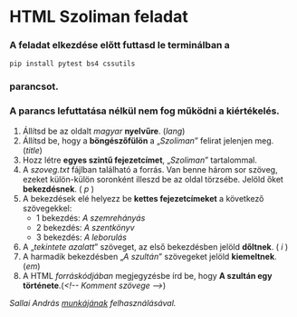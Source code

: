 # HTML Szoliman feladat

### A feladat elkezdése előtt futtasd le terminálban a
    pip install pytest bs4 cssutils
### parancsot.
### A parancs lefuttatása nélkül nem fog működni a kiértékelés.

1. Állítsd be az oldalt *magyar* **nyelvűre**. (*lang*)
2. Állítsd be, hogy a **böngészőfülön** a „*Szoliman*” felirat jelenjen meg. (*title*)
3. Hozz létre **egyes szintű fejezetcímet**, „*Szoliman*” tartalommal.
4. A *szoveg.txt* fájlban található a forrás. Van benne három sor szöveg, ezeket külön-külön soronként illeszd be az oldal törzsébe. Jelöld őket **bekezdésnek**. ( *p* )
5. A bekezdések elé helyezz be **kettes fejezetcímeket** a következő szövegekkel:
    - 1 bekezdés: *A szemrehányás*
    - 2 bekezdés: *A szentkönyv*
    - 3 bekezdés: *A leborulás*
6. A „*tekintete azalatt*” szöveget, az első bekezdésben jelöld **dőltnek**. ( *i* )
7. A harmadik bekezdésben „*A szultán*” szövegeket jelöld **kiemeltnek**. (*em*)
8. A HTML *forráskódjában* megjegyzésbe írd be, hogy **A szultán egy története**.(*\<!-- Komment szövege -->*)

*Sallai András [munkájának](https://szit.hu/doku.php?id=oktatas:web:html:html_feladatok) felhasználásával.*
